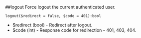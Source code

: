 ##logout
Force logout the current authenticated user.

```logout($redirect = false, $code = 401):bool```

- $redirect (bool) - Redirect after logout.
- $code (int) - Response code for redirection - 401, 403, 404.